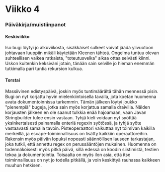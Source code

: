 # Viikko 4

### Päiväkirja/muistiinpanot

#### Keskiviikko

Iso bugi löytyi jo alkuviikosta, sisäkkäiset sulkeet voivat jäädä ylivuotoon johtavaan luuppiin mikäli käytetään Kleenen tähteä.
Ongelma tuntuu olevan suhteellisen vaikea ratkaista, "toteutusvelka" alkaa ottaa selvästi kiinni.
Uskon kuitenkin keksiväni jotain, tänään sain selville jo hieman enemmän tutkimalla pari tuntia rekursion kulkua.

#### Torstai

Massiivinen edistyspäivä, joskin myös tuntimäärältä tähän mennessä pisin. Bugi on nyt korjattu hyvin mielenkiintoisella tavalla,
jota koetan huomenna avata dokumentoinnissa tarkemmin. Tämän jälkeen löytyi joukko "pienempiä" bugeja, jotka sain myös korjattua samalla draivilla.
Näiden korjausten jälkeen en ole saanut tulkkia enää hajoamaan, vaan Javan Stringbuilder tulee ensin vastaan. Tyhjä kieli voidaan nyt syöttää yksinkertaisesti painamalla enteriä regexin syötössä,
ja tyhjä syöte vastaavasti samalla tavoin. Pisteoperaattori vaikuttaa nyt toimivan kaikilla merkeillä, ja escape-toiminnallisuus on lisätty kaikkiin
operaattoreihin. Rakensin myös päivän lopuksi nopeasti säännöllisen lauseen tarkastajan, joka tutkii, että annettu regex on perussääntöjen mukainen.
Huomenna on todennäköisesti myös pitkä päivä, sillä edessä on koodin siistimistä, testien tekoa ja dokumentointia. Toisaalta on myös ilon asia,
että itse toiminnallisuus on nyt jo todella pitkällä, ja voin keskittyä rauhassa kaikkeen muuhun hetkisen.
